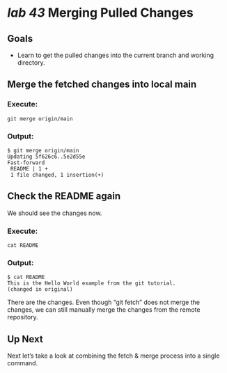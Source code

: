 # *lab 43* Merging Pulled Changes

## Goals

- Learn to get the pulled changes into the current branch and working
  directory.

## Merge the fetched changes into local main

### **Execute:**

``` instructions
git merge origin/main
```

### **Output:**

``` sample
$ git merge origin/main
Updating 5f626c6..5e2d55e
Fast-forward
 README | 1 +
 1 file changed, 1 insertion(+)
```

## Check the README again

We should see the changes now.

### **Execute:**

``` instructions
cat README
```

### **Output:**

``` sample
$ cat README
This is the Hello World example from the git tutorial.
(changed in original)
```

There are the changes. Even though “git fetch” does not merge the
changes, we can still manually merge the changes from the remote
repository.

## Up Next

Next let’s take a look at combining the fetch & merge process into a
single command.
